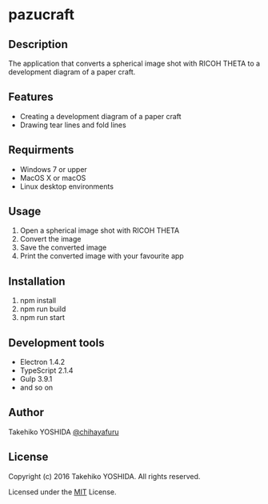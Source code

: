 # pazucraft

## Description

  The application that converts a spherical image shot with RICOH THETA to a development diagram of a paper craft.


## Features

  * Creating a development diagram of a paper craft
  * Drawing tear lines and fold lines


## Requirments

  * Windows 7 or upper
  * MacOS X or macOS
  * Linux desktop environments

## Usage

  1. Open a spherical image shot with RICOH THETA
  2. Convert the image
  3. Save the converted image
  4. Print the converted image with your favourite app


## Installation

  1. npm install
  2. npm run build
  3. npm run start


## Development tools

  * Electron 1.4.2
  * TypeScript 2.1.4
  * Gulp 3.9.1
  * and so on


## Author

  Takehiko YOSHIDA
  [@chihayafuru](https://twitter.com/chihayafuru/)


## License

  Copyright (c) 2016 Takehiko YOSHIDA. All rights reserved.

  Licensed under the [MIT](./LICENSE.md) License.
